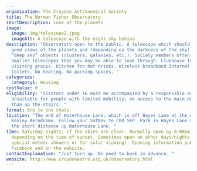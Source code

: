 ```yaml
---
organisation: The Croydon Astronomical Society
title: The Norman Fisher Observatory
shortDescription: Look at the planets
image:
  image: img/telescope2.jpeg
  imageAlt: A telescope with the night sky behind.
description: "Observatory open to the public. A telescope which should give you
  good views of the planets and (depending on the darkness of the sky) some
  “deep sky” objects (clusters, galaxies, etc.). Society members often have
  smaller telescopes that you may be able to look through. Clubhouse for
  visiting groups. Kitchen for hot drinks. Wireless broadband Internet. No
  toilets. No heating. No parking spaces. "
categories:
  category1: Housing
costValue: 0
eligibility: "Visitors under 16 must be accompanied by a responsible adult.
  Unsuitable for people with limited mobility; no access to the main dome other
  than up the stairs. "
format: One to one chats
location: "The end of Waterhouse Lane, which is off Hayes Lane at the edge of
  Kenley Aerodrome. Follow your SatNav to CR8 5EP. Park in Hayes Lane and walk
  the short distance up Waterhouse Lane. "
time: Saturday nights, if the skies are clear. Normally open by 8:00pm,
  depending on the time of sunset. Sometimes open on other days/nights (eg, for
  special meteor showers or for solar viewing). Opening information published on
  Facebook and on the website.
contactExplanation: "Just turn up. No need to book in advance. "
website: http://www.croydonastro.org.uk/observatory.html
---
```

